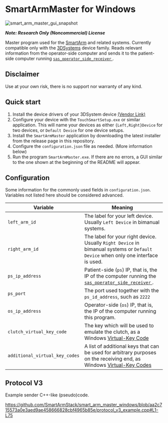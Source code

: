 # SmartArmMaster for Windows

![smart_arm_master_gui_snapshot](https://user-images.githubusercontent.com/46012516/209059707-6195c284-e5e7-4d79-a040-48681675d1e4.png)

***Note: Research Only (Noncommercial) License***

Master program used for the [SmartArm](http://doi.org/10.1002/rcs.2053) and related systems. Currently compatible only with the [3DSystems](https://www.3dsystems.com/haptics) device family.
Reads relevant information from the operator-side computer and sends it to the patient-side computer running [ `sas_operator_side_receiver` ](https://github.com/SmartArmStack/smart_arm_stack_researchonly/releases/latest).

## Disclaimer

Use at your own risk, there is no support nor warranty of any kind.

## Quick start

1. Install the device drivers of your 3DSystem device [(Vendor Link)](https://support.3dsystems.com/s/article/Haptic-Device-Drivers-for-OpenHaptics)
2. Configure your device with the `TouchSmartSetup.exe` or similar application. This will name your devices as either `{Left,Right}Device` for two devices, or `Default Device` for one device setups.
3. Install the `SmartArmMaster` application by downloading the latest installer from the release page in this repository.
4. Configure the `configuration.json` file as needed. (More information below)
5. Run the program `SmartArmMaster.exe`. If there are no errors, a GUI similar to the one shown at the beginning of the README will appear.

## Configuration

Some information for the commonly used fields in `configuration.json`. Variables not listed here should be considered advanced.

| Variable | Meaning |
|-----|-----|
|`left_arm_id` | The label for your left device. Usually `Left Device` in bimanual systems.|
|`right_arm_id` | The label for your right device. Usually `Right Device` in bimanual systems or `Default Device` when only one interface is used.|
|`ps_ip_address`| Patient-side (`ps`) IP, that is, the IP of the computer running the [ `sas_operator_side_receiver` ](https://github.com/SmartArmStack/smart_arm_stack_researchonly/releases/latest).|
|`ps_port`| The port used together with the `ps_id_address`, such as `2222`|
|`os_ip_address`| Operator-side (`os`) IP, that is, the IP of the computer running this program.|
|`clutch_virtual_key_code`| The key which will be used to emulate the clutch, as a Windows [Virtual-Key Code](https://docs.microsoft.com/en-us/windows/win32/inputdev/virtual-key-codes) |
|`additional_virtual_key_codes`| A list of additional keys that can be used for arbitrary purposes on the receiving end, as Windows [Virtual-Key Codes](https://docs.microsoft.com/en-us/windows/win32/inputdev/virtual-key-codes)|

## Protocol V3

Example sender C++-like (pseudo)code.

https://github.com/SmartArmStack/smart_arm_master_windows/blob/aa2c715573a0e3aed9ae458666828cbf4965b85e/protocol_v3_example.cpp#L1-L75
